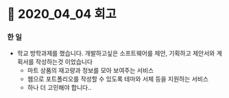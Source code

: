 # :bookmark: 2020_04_04 회고

### 한 일

- 학교 방학과제를 했습니다. 개발하고싶은 소프트웨어를 제안, 기획하고 제안서와 계획서를 작성하는것 이었습니다
  - 마트 상품의 재고량과 정보를 모아 보여주는 서비스
  - 웹으로 포트폴리오를 작성할 수 있도록 테마와 서체 등을 지원하는 서비스
  - 하나 더 고민해야 합니다..
